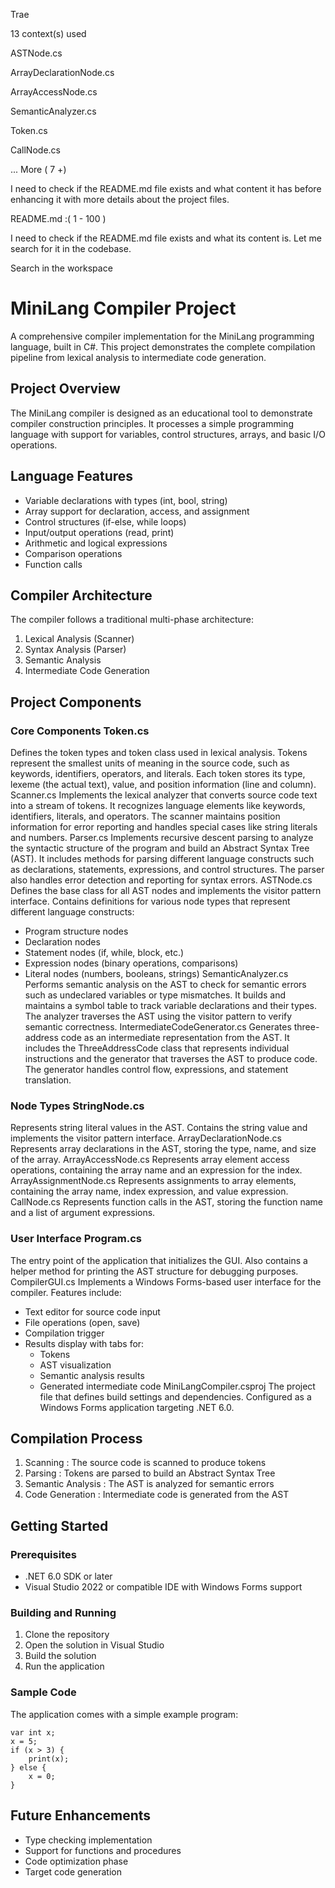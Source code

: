 Trae

13 context(s) used

ASTNode.cs

ArrayDeclarationNode.cs

ArrayAccessNode.cs

SemanticAnalyzer.cs

Token.cs

CallNode.cs

... More ( 7 +)

I need to check if the README.md file exists and what content it has before enhancing it with more details about the project files.

README.md :( 1 - 100 )

I need to check if the README.md file exists and what its content is. Let me search for it in the codebase.

Search in the workspace

# MiniLang Compiler Project
A comprehensive compiler implementation for the MiniLang programming language, built in C#. This project demonstrates the complete compilation pipeline from lexical analysis to intermediate code generation.

## Project Overview
The MiniLang compiler is designed as an educational tool to demonstrate compiler construction principles. It processes a simple programming language with support for variables, control structures, arrays, and basic I/O operations.

## Language Features
- Variable declarations with types (int, bool, string)
- Array support for declaration, access, and assignment
- Control structures (if-else, while loops)
- Input/output operations (read, print)
- Arithmetic and logical expressions
- Comparison operations
- Function calls
## Compiler Architecture
The compiler follows a traditional multi-phase architecture:

1. Lexical Analysis (Scanner)
2. Syntax Analysis (Parser)
3. Semantic Analysis
4. Intermediate Code Generation
## Project Components
### Core Components Token.cs
Defines the token types and token class used in lexical analysis. Tokens represent the smallest units of meaning in the source code, such as keywords, identifiers, operators, and literals. Each token stores its type, lexeme (the actual text), value, and position information (line and column).
 Scanner.cs
Implements the lexical analyzer that converts source code text into a stream of tokens. It recognizes language elements like keywords, identifiers, literals, and operators. The scanner maintains position information for error reporting and handles special cases like string literals and numbers.
 Parser.cs
Implements recursive descent parsing to analyze the syntactic structure of the program and build an Abstract Syntax Tree (AST). It includes methods for parsing different language constructs such as declarations, statements, expressions, and control structures. The parser also handles error detection and reporting for syntax errors.
 ASTNode.cs
Defines the base class for all AST nodes and implements the visitor pattern interface. Contains definitions for various node types that represent different language constructs:

- Program structure nodes
- Declaration nodes
- Statement nodes (if, while, block, etc.)
- Expression nodes (binary operations, comparisons)
- Literal nodes (numbers, booleans, strings) SemanticAnalyzer.cs
Performs semantic analysis on the AST to check for semantic errors such as undeclared variables or type mismatches. It builds and maintains a symbol table to track variable declarations and their types. The analyzer traverses the AST using the visitor pattern to verify semantic correctness.
 IntermediateCodeGenerator.cs
Generates three-address code as an intermediate representation from the AST. It includes the ThreeAddressCode class that represents individual instructions and the generator that traverses the AST to produce code. The generator handles control flow, expressions, and statement translation.

### Node Types StringNode.cs
Represents string literal values in the AST. Contains the string value and implements the visitor pattern interface.
 ArrayDeclarationNode.cs
Represents array declarations in the AST, storing the type, name, and size of the array.
 ArrayAccessNode.cs
Represents array element access operations, containing the array name and an expression for the index.
 ArrayAssignmentNode.cs
Represents assignments to array elements, containing the array name, index expression, and value expression.
 CallNode.cs
Represents function calls in the AST, storing the function name and a list of argument expressions.

### User Interface Program.cs
The entry point of the application that initializes the GUI. Also contains a helper method for printing the AST structure for debugging purposes.
 CompilerGUI.cs
Implements a Windows Forms-based user interface for the compiler. Features include:

- Text editor for source code input
- File operations (open, save)
- Compilation trigger
- Results display with tabs for:
  - Tokens
  - AST visualization
  - Semantic analysis results
  - Generated intermediate code MiniLangCompiler.csproj
The project file that defines build settings and dependencies. Configured as a Windows Forms application targeting .NET 6.0.

## Compilation Process
1. Scanning : The source code is scanned to produce tokens
2. Parsing : Tokens are parsed to build an Abstract Syntax Tree
3. Semantic Analysis : The AST is analyzed for semantic errors
4. Code Generation : Intermediate code is generated from the AST
## Getting Started
### Prerequisites
- .NET 6.0 SDK or later
- Visual Studio 2022 or compatible IDE with Windows Forms support
### Building and Running
1. Clone the repository
2. Open the solution in Visual Studio
3. Build the solution
4. Run the application
### Sample Code
The application comes with a simple example program:

```
var int x;
x = 5;
if (x > 3) {
    print(x);
} else {
    x = 0;
}
```
## Future Enhancements
- Type checking implementation
- Support for functions and procedures
- Code optimization phase
- Target code generation